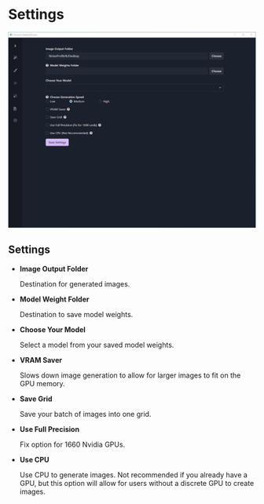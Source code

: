 # Settings
![Settings](images/settings.png)
## Settings

- **Image Output Folder**

	Destination for generated images.

- **Model Weight Folder**

	Destination to save model weights.

- **Choose Your Model**

	Select a model from your saved model weights.

- **VRAM Saver**

	Slows down image generation to allow for larger images to fit on the GPU memory.

- **Save Grid**

	Save your batch of images into one grid.

- **Use Full Precision**

	Fix option for 1660 Nvidia GPUs.

- **Use CPU**

	Use CPU to generate images.  Not recommended if you already have a GPU, but this option will allow for users without a discrete GPU to create images.